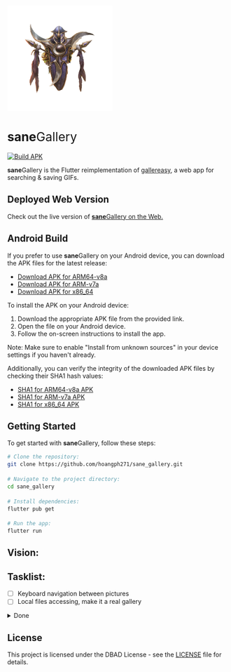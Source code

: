 ![sane_gallery logo](android/app/src/main/res/drawable-mdpi/android12splash.png)

<h1 style="font-weight: normal;">
  <b>sane</b>Gallery
</h1>

[![Build APK](https://github.com/hoangph271/sane_gallery/actions/workflows/build.yml/badge.svg)](https://github.com/hoangph271/sane_gallery/actions/workflows/build.yml)

**sane**Gallery is the Flutter reimplementation of [gallereasy](https://github.com/hoangph271/gallereasy), a web app for searching & saving GIFs.

## Deployed Web Version

Check out the live version of [**sane**Gallery on the Web.](https://sane-gallery.netlify.app/)

## Android Build

If you prefer to use **sane**Gallery on your Android device, you can download the APK files for the latest release:

- [Download APK for ARM64-v8a](https://github.com/hoangph271/sane_gallery/releases/download/v0.0.3-alpha/app-arm64-v8a-release.apk)
- [Download APK for ARM-v7a](https://github.com/hoangph271/sane_gallery/releases/download/v0.0.3-alpha/app-armeabi-v7a-release.apk)
- [Download APK for x86_64](https://github.com/hoangph271/sane_gallery/releases/download/v0.0.3-alpha/app-x86_64-release.apk)

To install the APK on your Android device:

1. Download the appropriate APK file from the provided link.
2. Open the file on your Android device.
3. Follow the on-screen instructions to install the app.

Note: Make sure to enable "Install from unknown sources" in your device settings if you haven't already.

Additionally, you can verify the integrity of the downloaded APK files by checking their SHA1 hash values:

- [SHA1 for ARM64-v8a APK](https://github.com/hoangph271/sane_gallery/releases/download/v0.0.3-alpha/app-arm64-v8a-release.apk.sha1)
- [SHA1 for ARM-v7a APK](https://github.com/hoangph271/sane_gallery/releases/download/v0.0.3-alpha/app-armeabi-v7a-release.apk.sha1)
- [SHA1 for x86_64 APK](https://github.com/hoangph271/sane_gallery/releases/download/v0.0.3-alpha/app-x86_64-release.apk.sha1)

## Getting Started
To get started with **sane**Gallery, follow these steps:

```bash
# Clone the repository:
git clone https://github.com/hoangph271/sane_gallery.git

# Navigate to the project directory:
cd sane_gallery

# Install dependencies:
flutter pub get

# Run the app:
flutter run
```

## Vision:

## Tasklist:

- [ ] Keyboard navigation between pictures
- [ ] Local files accessing, make it a real gallery

<details>
  <summary>Done</summary>

- [x] [The search box not visible on the web after splash screen disappeared](https://github.com/hoangph271/sane_gallery/issues/9)  
- [x] User toolbox  
- [x] macos support  
- [x] splash screen  
- [x] [Failed to load favorites](https://github.com/hoangph271/sane_gallery/issues/5)  
- [x] Infinite scroll  
- [x] Deploy the web app  
- [x] Automate the Android build process  

</details>

## License

This project is licensed under the DBAD License - see the [LICENSE](LICENSE) file for details.
